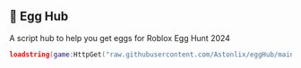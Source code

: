 ## 🥚 Egg Hub
A script hub to help you get eggs for Roblox Egg Hunt 2024

```lua
loadstring(game:HttpGet("raw.githubusercontent.com/Astonlix/eggHub/main/main"))()
```
